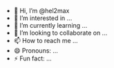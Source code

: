 - 👋 Hi, I’m @hel2max
- 👀 I’m interested in ...
- 🌱 I’m currently learning ...
- 💞️ I’m looking to collaborate on ...
- 📫 How to reach me ...
- 😄 Pronouns: ...
- ⚡ Fun fact: ...

<!---
hel2max/hel2max is a ✨ special ✨ repository because its `README.md` (this file) appears on your GitHub profile.
You can click the Preview link to take a look at your changes.
--->
